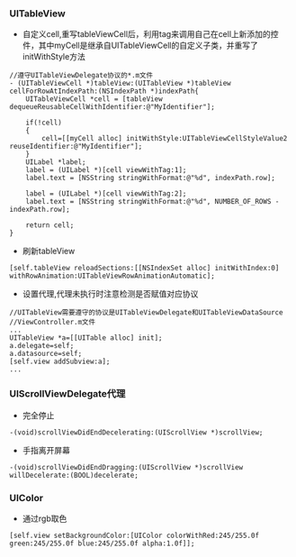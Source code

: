 ### UITableView
+ 自定义cell,重写tableViewCell后，利用tag来调用自己在cell上新添加的控件，其中myCell是继承自UITableViewCell的自定义子类，并重写了initWithStyle方法
```
//遵守UITableViewDelegate协议的*.m文件
- (UITableViewCell *)tableView:(UITableView *)tableView cellForRowAtIndexPath:(NSIndexPath *)indexPath{
    UITableViewCell *cell = [tableView dequeueReusableCellWithIdentifier:@"MyIdentifier"];
 
    if(!cell)
    {
        cell=[[myCell alloc] initWithStyle:UITableViewCellStyleValue2 reuseIdentifier:@"MyIdentifier"];
    }
    UILabel *label;
    label = (UILabel *)[cell viewWithTag:1];
    label.text = [NSString stringWithFormat:@"%d", indexPath.row];
 
    label = (UILabel *)[cell viewWithTag:2];
    label.text = [NSString stringWithFormat:@"%d", NUMBER_OF_ROWS - indexPath.row];
 
    return cell;
}
```
+ 刷新tableView
```
[self.tableView reloadSections:[[NSIndexSet alloc] initWithIndex:0] withRowAnimation:UITableViewRowAnimationAutomatic];
```
+ 设置代理,代理未执行时注意检测是否赋值对应协议
```
//UITableView需要遵守的协议是UITableViewDelegate和UITableViewDataSource
//ViewController.m文件
...
UITableView *a=[[UITable alloc] init];
a.delegate=self;
a.datasource=self;
[self.view addSubview:a];
...
```
### UIScrollViewDelegate代理
+ 完全停止
```
-(void)scrollViewDidEndDecelerating:(UIScrollView *)scrollView;
```
+ 手指离开屏幕
```
-(void)scrollViewDidEndDragging:(UIScrollView *)scrollView willDecelerate:(BOOL)decelerate;
```
### UIColor
+ 通过rgb取色
```
[self.view setBackgroundColor:[UIColor colorWithRed:245/255.0f green:245/255.0f blue:245/255.0f alpha:1.0f]];
```
